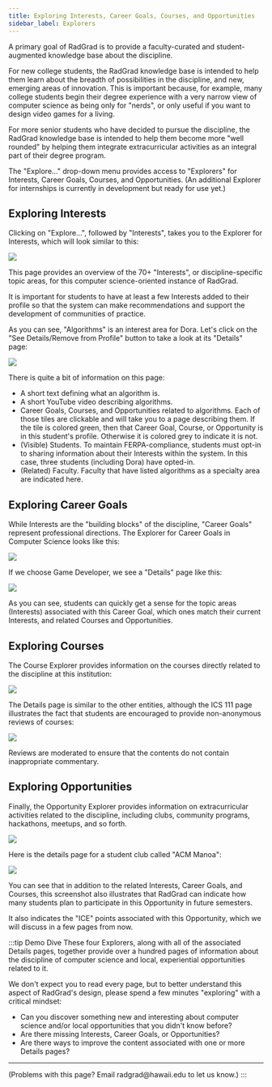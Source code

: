 ```yaml
---
title: Exploring Interests, Career Goals, Courses, and Opportunities
sidebar_label: Explorers
---
```


A primary goal of RadGrad is to provide a faculty-curated and student-augmented knowledge base about the discipline.

For new college students, the RadGrad knowledge base is intended to help them learn about the breadth of possibilities in the discipline, and new, emerging areas of innovation.  This is important because, for example, many college students begin their degree experience with a very narrow view of computer science as being only for "nerds", or only useful if you want to design video games for a living.

For more senior students who have decided to pursue the discipline, the RadGrad knowledge base is intended to help them become more "well rounded" by helping them integrate extracurricular activities as an integral part of their degree program.

The "Explore..." drop-down menu provides access to "Explorers" for Interests, Career Goals, Courses, and Opportunities. (An additional Explorer for internships is currently in development but ready for use yet.)

## Exploring Interests

Clicking on "Explore...", followed by "Interests", takes you to the Explorer for Interests, which will look similar to this:

![](/img/user-guide/demo/interests.png)

This page provides an overview of the 70+ "Interests", or discipline-specific topic areas, for this computer science-oriented instance of RadGrad.

It is important for students to have at least a few Interests added to their profile so that the system can make recommendations and support the development of communities of practice.

As you can see, "Algorithms" is an interest area for Dora. Let's click on the "See Details/Remove from Profile" button to take a look at its "Details" page:

![](/img/user-guide/demo/interests-2.png)

There is quite a bit of information on this page:
  * A short text defining what an algorithm is.
  * A short YouTube video describing algorithms.
  * Career Goals, Courses, and Opportunities related to algorithms. Each of those tiles are clickable and will take you to a page describing them. If the tile is colored green, then that Career Goal, Course, or Opportunity is in this student's profile. Otherwise it is colored grey to indicate it is not.
  * (Visible) Students. To maintain FERPA-compliance, students must opt-in to sharing information about their Interests within the system. In this case, three students (including Dora) have opted-in.
  * (Related) Faculty.  Faculty that have listed algorithms as a specialty area are indicated here.

## Exploring Career Goals

While Interests are the "building blocks" of the discipline, "Career Goals" represent professional directions. The Explorer for Career Goals in Computer Science looks like this:

![](/img/user-guide/demo/career-goals.png)

If we choose Game Developer, we see a "Details" page like this:

![](/img/user-guide/demo/career-goals-2.png)

As you can see, students can quickly get a sense for the topic areas (Interests) associated with this Career Goal, which ones match their current Interests, and related Courses and Opportunities.

## Exploring Courses

The Course Explorer provides information on the courses directly related to the discipline at this institution:

![](/img/user-guide/demo/courses.png)

The Details page is similar to the other entities, although the ICS 111 page illustrates the fact that students are encouraged to provide non-anonymous reviews of courses:

![](/img/user-guide/demo/courses-2.png)

Reviews are moderated to ensure that the contents do not contain inappropriate commentary.

## Exploring Opportunities

Finally, the Opportunity Explorer provides information on extracurricular activities related to the discipline, including clubs, community programs, hackathons, meetups, and so forth.

![](/img/user-guide/demo/opportunities.png)

Here is the details page for a student club called "ACM Manoa":

![](/img/user-guide/demo/opportunities-2.png)

You can see that in addition to the related Interests, Career Goals, and Courses, this screenshot also illustrates that RadGrad can indicate how many students plan to participate in this Opportunity in future semesters.

It also indicates the "ICE" points associated with this Opportunity, which we will discuss in a few pages from now.

:::tip Demo Dive
These four Explorers, along with all of the associated Details pages, together provide over a hundred pages of information about the discipline of computer science and local, experiential opportunities related to it.

We don't expect you to read every page, but to better understand this aspect of RadGrad's design, please spend a few minutes "exploring" with a critical mindset:

* Can you discover something new and interesting about computer science and/or local opportunities that you didn't know before?
* Are there missing Interests, Career Goals, or Opportunities?
* Are there ways to improve the content associated with one or more Details pages?

<hr/>
(Problems with this page? Email radgrad@hawaii.edu to let us know.)
:::











